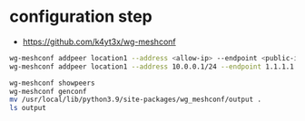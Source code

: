 # configuration step
- https://github.com/k4yt3x/wg-meshconf
```sh
wg-meshconf addpeer location1 --address <allow-ip> --endpoint <public-ip>
wg-meshconf addpeer location1 --address 10.0.0.1/24 --endpoint 1.1.1.1

wg-meshconf showpeers
wg-meshconf genconf
mv /usr/local/lib/python3.9/site-packages/wg_meshconf/output .
ls output
